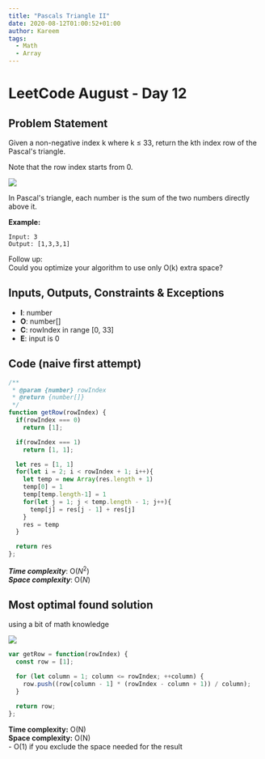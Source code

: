 ```yaml
---
title: "Pascals Triangle II"
date: 2020-08-12T01:00:52+01:00
author: Kareem
tags:
  - Math
  - Array
---
```


<!-- LeetCode month and day here -->
# LeetCode August - Day 12

## Problem Statement

Given a non-negative index k where k ≤ 33, return the kth index row of the Pascal's triangle.

Note that the row index starts from 0.

![](https://upload.wikimedia.org/wikipedia/commons/0/0d/PascalTriangleAnimated2.gif)

In Pascal's triangle, each number is the sum of the two numbers directly above it.

**Example:**
```
Input: 3
Output: [1,3,3,1]
```
Follow up:\
Could you optimize your algorithm to use only O(k) extra space?

## Inputs, Outputs, Constraints & Exceptions
- **I**: number
- **O**: number[]
- **C**: rowIndex in range [0, 33]
- **E**: input is 0

## Code (naive first attempt)
```js
/**
 * @param {number} rowIndex
 * @return {number[]}
 */
function getRow(rowIndex) {
  if(rowIndex === 0)
    return [1];

  if(rowIndex === 1)
    return [1, 1];

  let res = [1, 1]
  for(let i = 2; i < rowIndex + 1; i++){
    let temp = new Array(res.length + 1)
    temp[0] = 1
    temp[temp.length-1] = 1
    for(let j = 1; j < temp.length - 1; j++){
      temp[j] = res[j - 1] + res[j]
    }
    res = temp
  }

  return res
};
```

**_Time complexity_**: O($N^{2}$) \
**_Space complexity_**: O($N$)

## Most optimal found solution

using a bit of math knowledge

![](https://wikimedia.org/api/rest_v1/media/math/render/svg/8c87f03fad69decf7242517f3596a5dab8ff3df7)
```js
var getRow = function(rowIndex) {
  const row = [1];

  for (let column = 1; column <= rowIndex; ++column) {
    row.push((row[column - 1] * (rowIndex - column + 1)) / column);
  }

  return row;
};
```
**Time complexity:** O(N)\
**Space complexity:** O(N)\
\- O(1) if you exclude the space needed for the result
